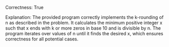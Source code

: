 Correctness: True

Explanation: The provided program correctly implements the k-rounding of n as described in the problem. It calculates the minimum positive integer x such that x ends with k or more zeros in base 10 and is divisible by n. The program iterates over values of n until it finds the desired x, which ensures correctness for all potential cases.